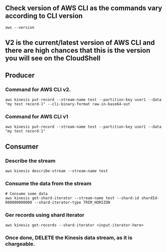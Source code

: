 ## Check version of AWS CLI as the commands vary according to CLI version
```shell
aws --version
```

## V2 is the current/latest version of AWS CLI and there are high chances that this is the version you will see on the CloudShell


## Producer 
### Command for AWS CLI v2.
```shell
aws kinesis put-record --stream-name test --partition-key user1 --data "my test record-1" --cli-binary-format raw-in-base64-out
```
### Command for AWS CLI v1
```shell
aws kinesis put-record --stream-name test --partition-key user1 --data "my test record-1"
```

## Consumer

### Describe the stream
```shell
aws kinesis describe-stream --stream-name test
```
### Consume the data from the stream
```shell
# Consume some data
aws kinesis get-shard-iterator --stream-name test --shard-id shardId-000000000000 --shard-iterator-type TRIM_HORIZON
```
### Ger records using shard iterator
```shell
aws kinesis get-records --shard-iterator <input-iterator-here>
```

### Once done, DELETE the Kinesis data stream, as it is chargeable.